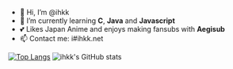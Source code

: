 - 👋 Hi, I’m @ihkk
- 🌱 I’m currently learning **C**, **Java** and **Javascript**
- 💕 Likes Japan Anime and enjoys making fansubs with **Aegisub**
- 📫 Contact me: i#ihkk.net

[![Top Langs](https://github-readme-stats.vercel.app/api/top-langs/?username=ihkk&layout=compact)](https://github.com/anuraghazra/github-readme-stats)
![ihkk's GitHub stats](https://github-readme-stats.vercel.app/api?username=ihkk&hide=contribs,prs)

<!---
ihkk/ihkk is a ✨ special ✨ repository because its `README.md` (this file) appears on your GitHub profile.
You can click the Preview link to take a look at your changes.
--->
